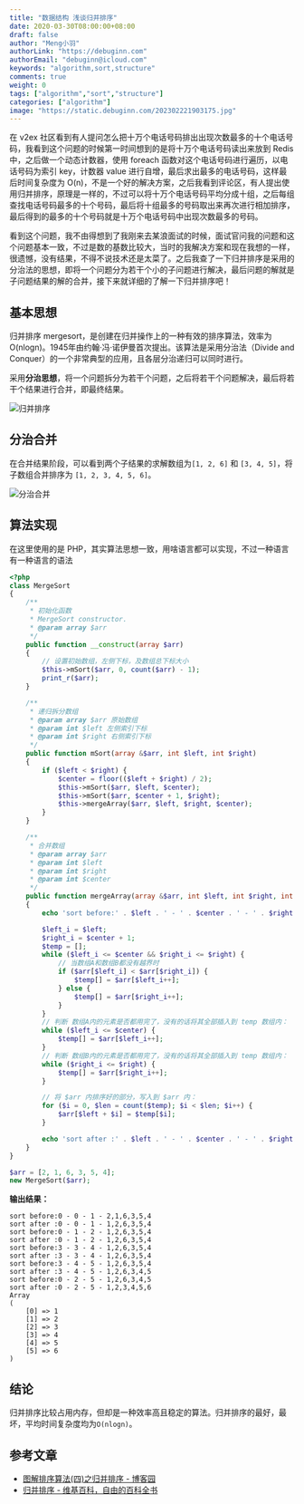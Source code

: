 ```yaml
---
title: "数据结构 浅谈归并排序"
date: 2020-03-30T08:00:00+08:00
draft: false
author: "Meng小羽"
authorLink: "https://debuginn.com"
authorEmail: "debuginn@icloud.com"
keywords: "algorithm,sort,structure"
comments: true
weight: 0
tags: ["algorithm","sort","structure"]
categories: ["algorithm"]
image: "https://static.debuginn.com/202302221903175.jpg"
---
```


在 v2ex 社区看到有人提问怎么把十万个电话号码排出出现次数最多的十个电话号码，我看到这个问题的时候第一时间想到的是将十万个电话号码读出来放到 Redis 中，之后做一个动态计数器，使用 foreach 函数对这个电话号码进行遍历，以电话号码为索引 key，计数器 value 进行自增，最后求出最多的电话号码，这样最后时间复杂度为 O(n)，不是一个好的解决方案，之后我看到评论区，有人提出使用归并排序，原理是一样的，不过可以将十万个电话号码平均分成十组，之后每组查找电话号码最多的十个号码，最后将十组最多的号码取出来再次进行相加排序，最后得到的最多的十个号码就是十万个电话号码中出现次数最多的号码。

看到这个问题，我不由得想到了我刚来去某浪面试的时候，面试官问我的问题和这个问题基本一致，不过是数的基数比较大，当时的我解决方案和现在我想的一样，很遗憾，没有结果，不得不说技术还是太菜了。之后我查了一下归并排序是采用的分治法的思想，即将一个问题分为若干个小的子问题进行解决，最后问题的解就是子问题结果的解的合并，接下来就详细的了解一下归并排序吧！


## 基本思想

归并排序 mergesort，是创建在归并操作上的一种有效的排序算法，效率为O(nlogn)。1945年由约翰·冯·诺伊曼首次提出。该算法是采用分治法（Divide and Conquer）的一个非常典型的应用，且各层分治递归可以同时进行。

采用**分治思想**，将一个问题拆分为若干个问题，之后将若干个问题解决，最后将若干个结果进行合并，即最终结果。

![归并排序](https://static.debuginn.com/202303122243108.jpeg)

## 分治合并

在合并结果阶段，可以看到两个子结果的求解数组为`[1, 2, 6]` 和 `[3, 4, 5]`，将子数组合并排序为 `[1, 2, 3, 4, 5, 6]`。

![分治合并](https://static.debuginn.com/202303122244127.jpeg)

## 算法实现

在这里使用的是 PHP，其实算法思想一致，用啥语言都可以实现，不过一种语言有一种语言的语法

```php
<?php
class MergeSort
{
    /**
     * 初始化函数
     * MergeSort constructor.
     * @param array $arr
     */
    public function __construct(array $arr)
    {
        // 设置初始数组，左侧下标，及数组总下标大小
        $this->mSort($arr, 0, count($arr) - 1);
        print_r($arr);
    }

    /**
     * 递归拆分数组
     * @param array $arr 原始数组
     * @param int $left 左侧索引下标
     * @param int $right 右侧索引下标
     */
    public function mSort(array &$arr, int $left, int $right)
    {
        if ($left < $right) {
            $center = floor(($left + $right) / 2);
            $this->mSort($arr, $left, $center);
            $this->mSort($arr, $center + 1, $right);
            $this->mergeArray($arr, $left, $right, $center);
        }
    }

    /**
     * 合并数组
     * @param array $arr
     * @param int $left
     * @param int $right
     * @param int $center
     */
    public function mergeArray(array &$arr, int $left, int $right, int $center)
    {
        echo 'sort before:' . $left . ' - ' . $center . ' - ' . $right . ' - ' . implode(',', $arr) . "\n";

        $left_i = $left;
        $right_i = $center + 1;
        $temp = [];
        while ($left_i <= $center && $right_i <= $right) {
            // 当数组A和数组B都没有越界时
            if ($arr[$left_i] < $arr[$right_i]) {
                $temp[] = $arr[$left_i++];
            } else {
                $temp[] = $arr[$right_i++];
            }
        }
        // 判断 数组A内的元素是否都用完了，没有的话将其全部插入到 temp 数组内：
        while ($left_i <= $center) {
            $temp[] = $arr[$left_i++];
        }
        // 判断 数组B内的元素是否都用完了，没有的话将其全部插入到 temp 数组内：
        while ($right_i <= $right) {
            $temp[] = $arr[$right_i++];
        }

        // 将 $arr 内排序好的部分，写入到 $arr 内：
        for ($i = 0, $len = count($temp); $i < $len; $i++) {
            $arr[$left + $i] = $temp[$i];
        }

        echo 'sort after :' . $left . ' - ' . $center . ' - ' . $right . ' - ' . implode(',', $arr) . "\n";
    }
}

$arr = [2, 1, 6, 3, 5, 4];
new MergeSort($arr);
```
**输出结果：**

```shell
sort before:0 - 0 - 1 - 2,1,6,3,5,4
sort after :0 - 0 - 1 - 1,2,6,3,5,4
sort before:0 - 1 - 2 - 1,2,6,3,5,4
sort after :0 - 1 - 2 - 1,2,6,3,5,4
sort before:3 - 3 - 4 - 1,2,6,3,5,4
sort after :3 - 3 - 4 - 1,2,6,3,5,4
sort before:3 - 4 - 5 - 1,2,6,3,5,4
sort after :3 - 4 - 5 - 1,2,6,3,4,5
sort before:0 - 2 - 5 - 1,2,6,3,4,5
sort after :0 - 2 - 5 - 1,2,3,4,5,6
Array
(
    [0] => 1
    [1] => 2
    [2] => 3
    [3] => 4
    [4] => 5
    [5] => 6
)
```

## 结论

归并排序比较占用内存，但却是一种效率高且稳定的算法。归并排序的最好，最坏，平均时间复杂度均为`O(nlogn)`。

## 参考文章

- [图解排序算法(四)之归并排序 - 博客园](https://www.cnblogs.com/chengxiao/p/6194356.html)
- [归并排序 - 维基百科，自由的百科全书](https://zh.wikipedia.org/wiki/%E5%BD%92%E5%B9%B6%E6%8E%92%E5%BA%8F)


